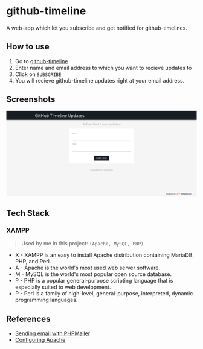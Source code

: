 # github-timeline

A web-app which let you subscribe and get notified for github-timelines.

## How to use

<!-- how to use -->

1. Go to [github-timeline](http://githubtimeline.ml/)
2. Enter name and email address to which you want to recieve updates to
3. Click on `SUBSCRIBE`
4. You will recieve github-timeline updates right at your email address.

## Screenshots

![github-timeline](./assets/ss.png)

## Tech Stack

### XAMPP

> Used by me in this project: `(Apache, MySQL, PHP)`

-   X - XAMPP is an easy to install Apache distribution containing MariaDB, PHP, and Perl.
-   A - Apache is the world's most used web server software.
-   M - MySQL is the world's most popular open source database.
-   P - PHP is a popular general-purpose scripting language that is especially suited to web development.
-   P - Perl is a family of high-level, general-purpose, interpreted, dynamic programming languages.

## References

-   [Sending email with PHPMailer](https://stackoverflow.com/questions/44872078/sending-emails-with-phpmailer)
-   [Configuring Apache](https://wiki.archlinux.org/title/XAMPP)
